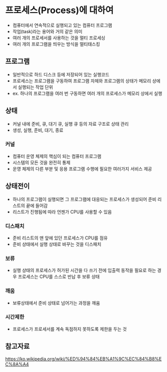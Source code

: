 프로세스(Process)에 대하여
=============
- 컴퓨터에서 연속적으로 실행되고 있는 컴퓨터 프로그램
- 작업(task)라는 용어와 거의 같은 의미
- 여러 개의 프로세서를 사용하는 것을 멀티 프로세싱
- 여러 개의 프로그램을 띄우는 방식을 멀티태스킹

프로그램
------------
- 일반적으로 하드 디스크 등에 저장되어 있는 실행코드
- 프로세스는 프로그램을 구동하여 프로그램 자체와 프로그램의 상태가 메모리 상에서 실행되는 작업 단위
- ex. 하나의 프로그램을 여러 번 구동하면 여러 개의 프로세스가 메모리 상에서 실행

상태
------------
- 커널 내에 준비, 큐, 대기 큐, 실행 큐 등의 자료 구조로 상태 관리
- 생성, 실행, 준비, 대기, 종료
### 커널
- 컴퓨터 운영 체제의 핵심이 되는 컴퓨터 프로그램
- 시스템의 모든 것을 완전히 통제
- 운영 체제의 다른 부분 및 응용 프로그램 수행에 필요한 여러가지 서비스 제공

상태전이
------------
- 하나의 프로그램이 실행되면 그 프로그램에 대응되는 프로세스가 생성되어 준비 리스트의 끝에 들어감
- 리스트가 진행됨에 따라 언젠가 CPU를 사용할 수 있음

### 디스패치
- 준비 리스트의 맨 앞에 있던 프로세스가 CPU를 점유
- 준비 상태에서 실행 상태로 바꾸는 것을 디스패치

### 보류
- 실행 상태의 프로세스가 허가된 시간을 다 쓰기 전에 입출력 동작을 필요로 하는 경우 프로세스는 CPU를 스스로 반납 후 보류 상태

### 깨움
- 보류상태에서 준비 상태로 넘어가는 과정을 깨움

### 시간제한
- 프로세스가 프로세서를 계속 독점하지 못하도록 제한을 두는 것


참고자료
------------
https://ko.wikipedia.org/wiki/%ED%94%84%EB%A1%9C%EC%84%B8%EC%8A%A4    
